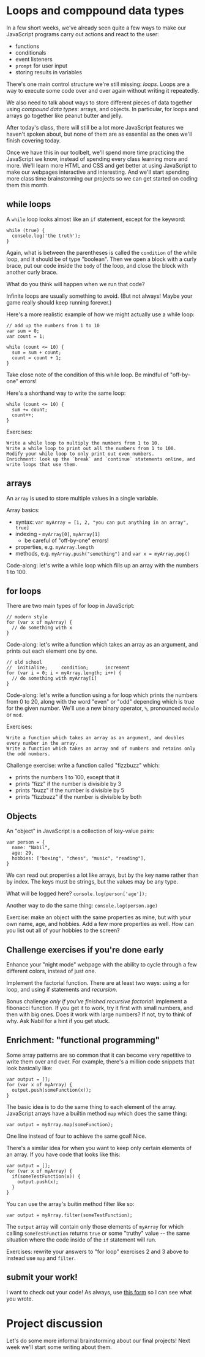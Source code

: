 # Loops and comppound data types
In a few short weeks, we've already seen quite a few ways to make our JavaScript programs carry out actions and react to the user:
- functions
- conditionals
- event listeners
- `prompt` for user input
- storing results in variables

There's one main control structure we're still missing: *loops*. Loops are a way to execute some code over and over again without writing it repeatedly.

We also need to talk about ways to store different pieces of data together using *compound data types*: arrays, and objects. In particular, for loops and arrays go together like peanut butter and jelly.

After today's class, there will still be a lot more JavaScript features we haven't spoken about, but none of them are as essential as the ones we'll finish covering today.

Once we have this in our toolbelt, we'll spend more time practicing the JavaScript we know, instead of spending every class learning more and more. We'll learn more HTML and CSS and get better at using JavaScript to make our webpages interactive and interesting. And we'll start spending more class time brainstorming our projects so we can get started on coding them this month.

## while loops
A `while` loop looks almost like an `if` statement, except for the keyword:

```
while (true) {
  console.log('the truth');
}
```

Again, what is between the parentheses is called the `condition` of the while loop, and it should be of type "boolean". Then we open a block with a curly brace, put our code inside the `body` of the loop, and close the block with another curly brace.

What do you think will happen when we run that code?

Infinite loops are usually something to avoid. (But not always! Maybe your game really should keep running forever.)

Here's a more realistic example of how we might actually use a while loop:
```
// add up the numbers from 1 to 10
var sum = 0;
var count = 1;

while (count <= 10) {
  sum = sum + count;
  count = count + 1;
}
```

Take close note of the condition of this while loop. Be mindful of "off-by-one" errors!

Here's a shorthand way to write the same loop:
```
while (count <= 10) {
  sum += count;
  count++;
}
```

Exercises:
```
Write a while loop to multiply the numbers from 1 to 10.
Write a while loop to print out all the numbers from 1 to 100.
Modify your while loop to only print out even numbers.
Enrichment: look up the `break` and `continue` statements online, and write loops that use them.
```

## arrays
An `array` is used to store multiple values in a single variable.

Array basics:
- syntax: `var myArray = [1, 2, "you can put anything in an array", true]`
- indexing - `myArray[0]`, `myArray[1]`
  - be careful of "off-by-one" errors!
- properties, e.g. `myArray.length`
- methods, e.g. `myArray.push("something")` and `var x = myArray.pop()`

Code-along: let's write a while loop which fills up an array with the numbers 1 to 100.

## for loops
There are two main types of for loop in JavaScript:
```
// modern style
for (var x of myArray) {
  // do something with x
}
```
Code-along: let's write a function which takes an array as an argument, and prints out each element one by one.

```
// old school
//  initialize;     condition;      increment
for (var i = 0; i < myArray.length; i++) {
  // do something with myArray[i]
}
```

Code-along: let's write a function using a for loop which prints the numbers from 0 to 20, along with the word "even" or "odd" depending which is true for the given number. We'll use a new binary operator, `%`, pronounced `modulo` or `mod`.

Exercises:
```
Write a function which takes an array as an argument, and doubles every number in the array.
Write a function which takes an array and of numbers and retains only the odd numbers.
```

Challenge exercise: write a function called "fizzbuzz" which:
- prints the numbers 1 to 100, except that it
- prints "fizz" if the number is divisible by 3
- prints "buzz" if the number is divisible by 5
- prints "fizzbuzz" if the number is divisible by both


## Objects
An "object" in JavaScript is a collection of key-value pairs:
```
var person = {
  name: "Nabil",
  age: 29,
  hobbies: ["boxing", "chess", "music", "reading"],
}
```

We can read out properties a lot like arrays, but by the key name rather than by index.
The keys must be strings, but the values may be any type.

What will be logged here? `console.log(person['age']);`

Another way to do the same thing: `console.log(person.age)`

Exercise: make an object with the same properties as mine, but with your own name, age, and hobbies. Add a few more properties as well. How can you list out all of your hobbies to the screen?

## Challenge exercises if you're done early
Enhance your "night mode" webpage with the ability to cycle through a few different colors, instead of just one.

Implement the factorial function. There are at least two ways: using a for loop, and using if statements and *recursion*.

Bonus challenge *only if you've finished recursive factorial*: implement a fibonacci function. If you get it to work, try it first with small numbers, and then with big ones. Does it work with large numbers? If not, try to think of why. Ask Nabil for a hint if you get stuck.

## Enrichment: "functional programming"
Some array patterns are so common that it can become very repetitive to write them over and over.
For example, there's a million code snippets that look basically like:

```
var output = [];
for (var x of myArray) {
  output.push(someFunction(x));
}
```

The basic idea is to do the same thing to each element of the array.
JavaScript arrays have a builtin method `map` which does the same thing:

```
var output = myArray.map(someFunction);
```

One line instead of four to achieve the same goal! Nice.

There's a similar idea for when you want to keep only certain elements of an array.
If you have code that looks like this:

```
var output = [];
for (var x of myArray) {
  if(someTestFunction(x)) {
    output.push(x);
  }
}
```

You can use the array's buitin method filter like so:
```
var output = myArray.filter(someTestFunction);
```

The `output` array will contain only those elements of `myArray` for which calling `someTestFunction` returns `true` or some "truthy" value -- the same situation where the code inside of the `if` statement will run.

Exercises: rewrite your answers to "for loop" exercises 2 and 3 above to instead use `map` and `filter`.

## submit your work!
I want to check out your code! As always, use [this form](https://docs.google.com/forms/d/e/1FAIpQLSfJhvobRSHGva_j9IIJN4IAGnI1hc1CtAzR_PtFKln1YlVHFA/viewform) so I can see what you wrote.


# Project discussion
Let's do some more informal brainstorming about our final projects! Next week we'll start some writing about them.
